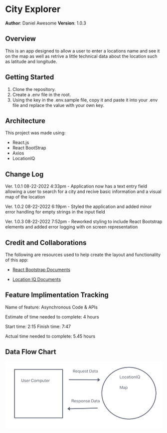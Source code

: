 # City Explorer

**Author**: Daniel Awesome
**Version**: 1.0.3

## Overview

This is an app designed to allow a user to enter a locations name and see it on the map as well as retrive a little technical data about the location such as latitude and longitude.

## Getting Started

1. Clone the repository.
2. Create a .env file in the root.
3. Using the key in the .env.sample file, copy it and paste it into your .env file and replace the value with your own key.

## Architecture

This project was made using:

- React.js
- React BootStrap
- Axios
- LocationIQ

## Change Log

Ver. 1.0.1 08-22-2022 4:33pm - Application now has a text entry field allowing a user to search for a city and recive basic information and a visual map of the location

Ver. 1.0.2 08-22-2022 6:19pm - Styled the application and added minor error handling for empty strings in the input field

Ver. 1.0.3 08-22-2022 7:52pm - Reworked styling to include React Bootstrap elements and added error logging with on screen representation

## Credit and Collaborations

The following are resources used to help create the layout and functionality of this app:

- [React Bootstrap Documents](https://react-bootstrap.github.io/)

- [Location IQ Documents](https://locationiq.com/)

## Feature Implimentation Tracking

Name of feature: Asynchronous Code & APIs

Estimate of time needed to complete: 4 hours

Start time: 2:15
Finish time: 7:47

Actual time needed to complete: 5.45 hours

## Data Flow Chart

![Data Flow](./src/img/DataFlow.jpg)
